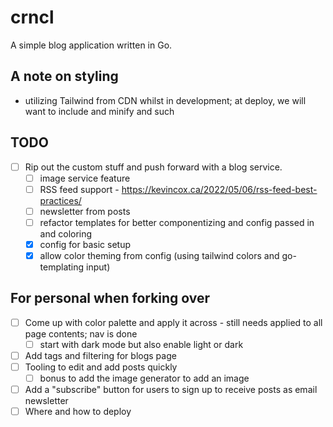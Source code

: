 # crncl

A simple blog application written in Go.

## A note on styling
- utilizing Tailwind from CDN whilst in development; at deploy, we will want to include and minify and such

## TODO
- [ ] Rip out the custom stuff and push forward with a blog service.
    - [ ] image service feature
    - [ ] RSS feed support - https://kevincox.ca/2022/05/06/rss-feed-best-practices/
    - [ ] newsletter from posts
    - [ ] refactor templates for better componentizing and config passed in and coloring
    - [x] config for basic setup
    - [x] allow color theming from config (using tailwind colors and go-templating input)

## For personal when forking over
- [ ] Come up with color palette and apply it across - still needs applied to all page contents; nav is done
    - [ ] start with dark mode but also enable light or dark
- [ ] Add tags and filtering for blogs page
- [ ] Tooling to edit and add posts quickly
    - [ ] bonus to add the image generator to add an image
- [ ] Add a "subscribe" button for users to sign up to receive posts as email newsletter
- [ ] Where and how to deploy